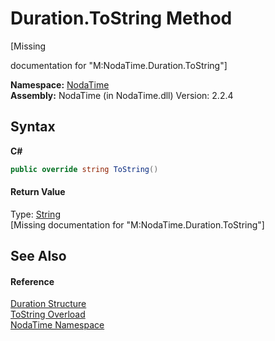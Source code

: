 # Duration.ToString Method 
 

\[Missing <summary> documentation for "M:NodaTime.Duration.ToString"\]

**Namespace:**&nbsp;<a href="N_NodaTime">NodaTime</a><br />**Assembly:**&nbsp;NodaTime (in NodaTime.dll) Version: 2.2.4

## Syntax

**C#**<br />
``` C#
public override string ToString()
```


#### Return Value
Type: <a href="http://msdn2.microsoft.com/en-us/library/s1wwdcbf" target="_blank">String</a><br />\[Missing <returns> documentation for "M:NodaTime.Duration.ToString"\]

## See Also


#### Reference
<a href="T_NodaTime_Duration">Duration Structure</a><br /><a href="Overload_NodaTime_Duration_ToString">ToString Overload</a><br /><a href="N_NodaTime">NodaTime Namespace</a><br />